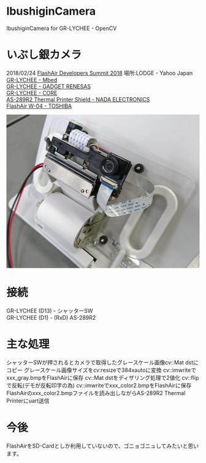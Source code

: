 # IbushiginCamera
IbushiginCamera for GR-LYCHEE - OpenCV

# いぶし銀カメラ
2018/02/24 [FlashAir Developers Summit 2018](https://flashair-developers.com/ja/about/events/summit2018/) 場所:LODGE - Yahoo Japan  
[GR-LYCHEE - Mbed](https://os.mbed.com/platforms/Renesas-GR-LYCHEE/)  
[GR-LYCHEE - GADGET RENESAS](https://os.mbed.com/platforms/Renesas-GR-LYCHEE/)  
[GR-LYCHEE - CORE](http://www.core.co.jp/product/m2m/gr-lychee/)  
[AS-289R2 Thermal Printer Shield - NADA ELECTRONICS](http://www.nada.co.jp/as289r2/)  
[FlashAir W-04 - TOSHIBA](https://flashair-developers.com/ja/discover/overview/w04/)  

![IbushiginCamera](https://github.com/NADA-ELECTRONICS/IbushiginCamera/blob/master/photo.jpg)

# 接続
GR-LYCHEE (D13) - シャッターSW  
GR-LYCHEE (D1)  - (RxD) AS-289R2  

# 主な処理
シャッターSWが押されるとカメラで取得したグレースケール画像cv::Mat dstにコピー
グレースケール画像サイズをcv:resizeで384xautoに変換
cv::imwriteでxxx_gray.bmpをFlashAirに保存
cv::Mat dstをディザリング処理で2値化
cv::flipで反転(デモが反転印字の為)
cv::imwriteでxxx_color2.bmpをFlashAirに保存
FlashAirのxxx_color2.bmpファイルを読み出しながらAS-289R2 Thermal Printerにuart送信

# 今後
FlashAirをSD-Cardとしか利用していないので、ゴニョゴニュしてみたいと思います。
